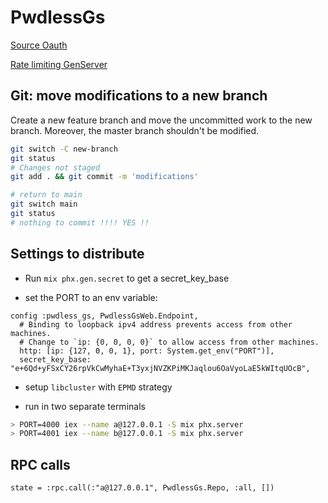 # PwdlessGs

[Source Oauth](https://github.com/auth0-developer-hub/api_phoenix_elixir_hello-world/tree/basic-authorization)

[Rate limiting GenServer](https://akoutmos.com/post/rate-limiting-with-genservers/)

## Git: move modifications to a new branch

Create a new feature branch and move the uncommitted work to the new branch. Moreover, the master branch shouldn't be modified.

```bash
git switch -C new-branch
git status
# Changes not staged
git add . && git commit -m 'modifications'

# return to main
git switch main
git status
# nothing to commit !!!! YES !!
```

## Settings to distribute

- Run `mix phx.gen.secret` to get a secret_key_base

- set the PORT to an env variable:

```iex
config :pwdless_gs, PwdlessGsWeb.Endpoint,
  # Binding to loopback ipv4 address prevents access from other machines.
  # Change to `ip: {0, 0, 0, 0}` to allow access from other machines.
  http: [ip: {127, 0, 0, 1}, port: System.get_env("PORT")],
  secret_key_base: "e+6Qd+yFSxCY26rpVkCwMyhaE+T3yxjNVZKPiMKJaqlou6OaVyoLaE5kWItqUOcB",
```

- setup `libcluster` with `EPMD` strategy

- run in two separate terminals

```bash
> PORT=4000 iex --name a@127.0.0.1 -S mix phx.server
> PORT=4001 iex --name b@127.0.0.1 -S mix phx.server
```

## RPC calls

```iex
state = :rpc.call(:"a@127.0.0.1", PwdlessGs.Repo, :all, [])
```
